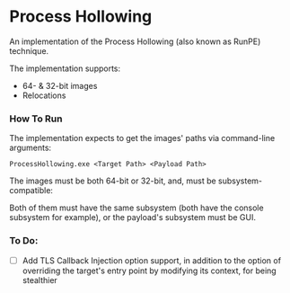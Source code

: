 # Process Hollowing

An implementation of the Process Hollowing (also known as RunPE) technique.

The implementation supports:

* 64- & 32-bit images
* Relocations

### How To Run

The implementation expects to get the images' paths via command-line arguments:

`ProcessHollowing.exe <Target Path> <Payload Path>`

The images must be both 64-bit or 32-bit, and, must be subsystem-compatible:

Both of them must have the same subsystem (both have the console subsystem for example), or the payload's subsystem must be GUI.





### To Do:



- [ ] Add TLS Callback Injection option support, in addition to the option of overriding the target's entry point by modifying its context, for being stealthier

